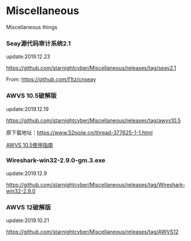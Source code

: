 # Miscellaneous
Miscellaneous things

### Seay源代码审计系统2.1
update:2019.12.23

https://github.com/starnightcyber/Miscellaneous/releases/tag/seay2.1

From: https://github.com/f1tz/cnseay

### AWVS 10.5破解版
update:2019.12.19

https://github.com/starnightcyber/Miscellaneous/releases/tag/awvs10.5

原下载地址：https://www.52pojie.cn/thread-377625-1-1.html

[AWVS 10.5使用指南](https://www.cnblogs.com/Hi-blog/p/AWVS-User-Guide.html)

### Wireshark-win32-2.9.0-gm.3.exe
update:2019.12.9

https://github.com/starnightcyber/Miscellaneous/releases/tag/Wireshark-win32-2.9.0

### AWVS 12破解版
update:2019.10.21

https://github.com/starnightcyber/Miscellaneous/releases/tag/AWVS12

